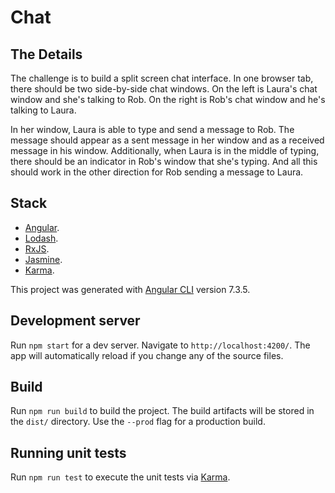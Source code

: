# Chat

## The Details

The challenge is to build a split screen chat interface. In one browser tab, there should be two side-by-side chat windows. On the left is Laura's chat window and she's talking to Rob. On the right is Rob's chat window and he's talking to Laura.

In her window, Laura is able to type and send a message to Rob. The message should appear as a sent message in her window and as a received message in his window. Additionally, when Laura is in the middle of typing, there should be an indicator in Rob's window that she's typing. And all this should work in the other direction for Rob sending a message to Laura.

## Stack

- [Angular](https://angular.io/).
- [Lodash](https://lodash.com/).
- [RxJS](https://rxjs-dev.firebaseapp.com/).
- [Jasmine](https://jasmine.github.io/).
- [Karma](https://karma-runner.github.io/).


This project was generated with [Angular CLI](https://github.com/angular/angular-cli) version 7.3.5.

## Development server

Run `npm start` for a dev server. Navigate to `http://localhost:4200/`. The app will automatically reload if you change any of the source files.

## Build

Run `npm run build` to build the project. The build artifacts will be stored in the `dist/` directory. Use the `--prod` flag for a production build.

## Running unit tests

Run `npm run test` to execute the unit tests via [Karma](https://karma-runner.github.io).

